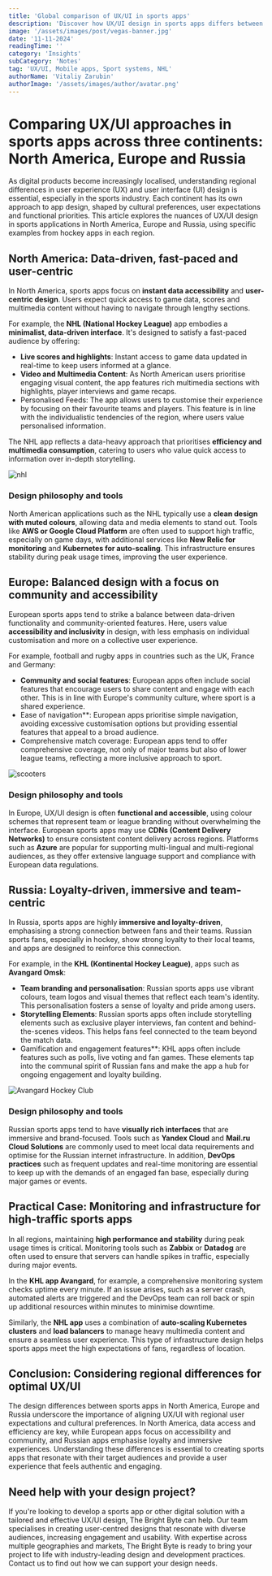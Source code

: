 ```yaml
---
title: 'Global comparison of UX/UI in sports apps'
description: 'Discover how UX/UI design in sports apps differs between North America, Europe and Russia. Learn about the regional differences in app design and the tools used to deliver optimised experiences.'
image: '/assets/images/post/vegas-banner.jpg'
date: '11-11-2024'
readingTime: ''
category: 'Insights'
subCategory: 'Notes'
tag: 'UX/UI, Mobile apps, Sport systems, NHL'
authorName: 'Vitaliy Zarubin'
authorImage: '/assets/images/author/avatar.png'
---
```


# Comparing UX/UI approaches in sports apps across three continents: North America, Europe and Russia

As digital products become increasingly localised, understanding regional differences in user experience (UX) and user interface (UI) design is essential, especially in the sports industry. Each continent has its own approach to app design, shaped by cultural preferences, user expectations and functional priorities. This article explores the nuances of UX/UI design in sports applications in North America, Europe and Russia, using specific examples from hockey apps in each region.

## North America: Data-driven, fast-paced and user-centric

In North America, sports apps focus on **instant data accessibility** and **user-centric design**. Users expect quick access to game data, scores and multimedia content without having to navigate through lengthy sections.

For example, the **NHL (National Hockey League)** app embodies a **minimalist, data-driven interface**. It's designed to satisfy a fast-paced audience by offering:

- **Live scores and highlights**: Instant access to game data updated in real-time to keep users informed at a glance.
- **Video and Multimedia Content**: As North American users prioritise engaging visual content, the app features rich multimedia sections with highlights, player interviews and game recaps.
- Personalised Feeds: The app allows users to customise their experience by focusing on their favourite teams and players. This feature is in line with the individualistic tendencies of the region, where users value personalised information.

The NHL app reflects a data-heavy approach that prioritises **efficiency and multimedia consumption**, catering to users who value quick access to information over in-depth storytelling.

![nhl](https://imgur.com/ARhdiTZ.jpg)

### Design philosophy and tools

North American applications such as the NHL typically use a **clean design with muted colours**, allowing data and media elements to stand out. Tools like **AWS or Google Cloud Platform** are often used to support high traffic, especially on game days, with additional services like **New Relic for monitoring** and **Kubernetes for auto-scaling**. This infrastructure ensures stability during peak usage times, improving the user experience.

## Europe: Balanced design with a focus on community and accessibility

European sports apps tend to strike a balance between data-driven functionality and community-oriented features. Here, users value **accessibility and inclusivity** in design, with less emphasis on individual customisation and more on a collective user experience.

For example, football and rugby apps in countries such as the UK, France and Germany:

- **Community and social features**: European apps often include social features that encourage users to share content and engage with each other. This is in line with Europe's community culture, where sport is a shared experience.
- Ease of navigation\*\*: European apps prioritise simple navigation, avoiding excessive customisation options but providing essential features that appeal to a broad audience.
- Comprehensive match coverage: European apps tend to offer comprehensive coverage, not only of major teams but also of lower league teams, reflecting a more inclusive approach to sport.

![scooters](https://imgur.com/T3k8f6k.jpg)

### Design philosophy and tools

In Europe, UX/UI design is often **functional and accessible**, using colour schemes that represent team or league branding without overwhelming the interface. European sports apps may use **CDNs (Content Delivery Networks)** to ensure consistent content delivery across regions. Platforms such as **Azure** are popular for supporting multi-lingual and multi-regional audiences, as they offer extensive language support and compliance with European data regulations.

## Russia: Loyalty-driven, immersive and team-centric

In Russia, sports apps are highly **immersive and loyalty-driven**, emphasising a strong connection between fans and their teams. Russian sports fans, especially in hockey, show strong loyalty to their local teams, and apps are designed to reinforce this connection.

For example, in the **KHL (Kontinental Hockey League)**, apps such as **Avangard Omsk**:

- **Team branding and personalisation**: Russian sports apps use vibrant colours, team logos and visual themes that reflect each team's identity. This personalisation fosters a sense of loyalty and pride among users.
- **Storytelling Elements**: Russian sports apps often include storytelling elements such as exclusive player interviews, fan content and behind-the-scenes videos. This helps fans feel connected to the team beyond the match data.
- Gamification and engagement features\*\*: KHL apps often include features such as polls, live voting and fan games. These elements tap into the communal spirit of Russian fans and make the app a hub for ongoing engagement and loyalty building.

![Avangard Hockey Club](https://imgur.com/pVpO2I5.jpg)

### Design philosophy and tools

Russian sports apps tend to have **visually rich interfaces** that are immersive and brand-focused. Tools such as **Yandex Cloud** and **Mail.ru Cloud Solutions** are commonly used to meet local data requirements and optimise for the Russian internet infrastructure. In addition, **DevOps practices** such as frequent updates and real-time monitoring are essential to keep up with the demands of an engaged fan base, especially during major games or events.

## Practical Case: Monitoring and infrastructure for high-traffic sports apps

In all regions, maintaining **high performance and stability** during peak usage times is critical. Monitoring tools such as **Zabbix** or **Datadog** are often used to ensure that servers can handle spikes in traffic, especially during major events.

In the **KHL app Avangard**, for example, a comprehensive monitoring system checks uptime every minute. If an issue arises, such as a server crash, automated alerts are triggered and the DevOps team can roll back or spin up additional resources within minutes to minimise downtime.

Similarly, the **NHL app** uses a combination of **auto-scaling Kubernetes clusters** and **load balancers** to manage heavy multimedia content and ensure a seamless user experience. This type of infrastructure design helps sports apps meet the high expectations of fans, regardless of location.

## Conclusion: Considering regional differences for optimal UX/UI

The design differences between sports apps in North America, Europe and Russia underscore the importance of aligning UX/UI with regional user expectations and cultural preferences. In North America, data access and efficiency are key, while European apps focus on accessibility and community, and Russian apps emphasise loyalty and immersive experiences. Understanding these differences is essential to creating sports apps that resonate with their target audiences and provide a user experience that feels authentic and engaging.

## Need help with your design project?

If you're looking to develop a sports app or other digital solution with a tailored and effective UX/UI design, The Bright Byte can help. Our team specialises in creating user-centred designs that resonate with diverse audiences, increasing engagement and usability. With expertise across multiple geographies and markets, The Bright Byte is ready to bring your project to life with industry-leading design and development practices. Contact us to find out how we can support your design needs.
